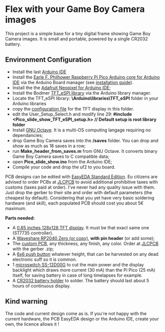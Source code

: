 # Flex with your Game Boy Camera images

This project is a simple base for a tiny digital frame showing Game Boy Camera images. It is small and portable, powered by a single CR2032 battery. 

## Environment Configuration

- Install the last [Arduino IDE](https://www.arduino.cc/en/software)
- Install the [Earle F. Philhower Raspberry Pi Pico Arduino core for Arduino IDE](https://github.com/earlephilhower/arduino-pico) via the Arduino Board manager (see [installation guide](https://github.com/earlephilhower/arduino-pico#installing-via-arduino-boards-manager)).
- Install the the [Adafruit Neopixel for Arduino IDE](https://github.com/adafruit/Adafruit_NeoPixel);
- Install the Bodmer [TFT_eSPI library](https://github.com/Bodmer/TFT_eSPI) via the Arduino library manager.
- Locate the TFT_eSPI library: **\Arduino\libraries\TFT_eSPI** folder in your Arduino libraries
- copy the [configuration file](/Pico_slide_show/TFT_setup) for the TFT display in this folder.
- edit the User_Setup_Select.h and modify line 29:
    **#include <Pico_slide_show_TFT_eSPI_setup.h> // Default setup is root library folder**
- Install [GNU Octave](https://www.octave.org/). It is a multi-OS computing langage requiring no dependancies;
- drop Game Boy Camera saves into the **/saves** folder. You can drop and show as much as 18 saves in a row;
- run **Make_header_from_saves.m** from GNU Octave. It converts binary Game Boy Camera saves to C compatible data;
- open **Pico_slide_show.ino** from the Arduino IDE;
- Compile your code and drop the uf2 to you board.

PCB designs can be edited with [EasyEDA Standard Edition](https://easyeda.com). Eu citizens are advised to order PCBs at [JLCPCB](https://jlcpcb.com/) to avoid additional prohibitive taxes with customs (taxes paid at order). I've never had any quality issue with them. Just drop the gerber to their site and order with default parameters (the cheapest by default). Considering that you yet have very basic soldering hardware (and skill), each populated PCB should cost you about 5€ maximum.

**Parts needed:** 
- A [0.85 inches 128x128 TFT display](https://aliexpress.com/item/1005008822385316.html). It must be that exact same one (ST7735 controller).
- A [Waveshare RP2040 Zero (or copy)](https://www.aliexpress.com/item/1005003504006451.html), **with pin header** (or add some);
- The [custom PCB](/PCB), any thickness, any finish, any color. Order at [JLCPCB](https://jlcpcb.com/) with the gerber .zip;
- A [6x6 push button](https://www.aliexpress.com/item/1005003938244847.html)  whatever height, that can be harvested on any dead electronic suff so it is common.
- 1 [microswitch SS-12D00G](https://www.aliexpress.com/item/1005003938856402.html) to cut the main power and the display backlight which draws more current (30 mA) than the Pi Pico (25 mA) itself, for saving battery in case of long timelapses for example.
- A [CR2032 battery holder](https://aliexpress.com/item/1005006357635710.html) to solder. The battery should last about 5 hours of continuous display.

## Kind warning
The code and current design come as is. If you're not happy with the current hardware, the PCB EasyEDA design or the Arduino IDE, create your own, the licence allows it !
